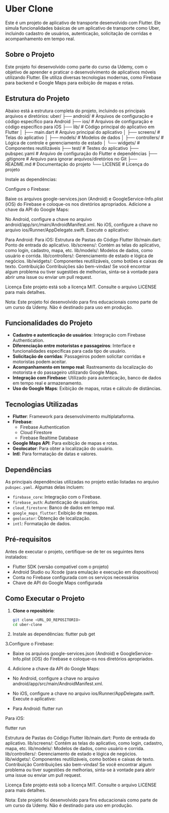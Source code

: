 # Uber Clone

Este é um projeto de aplicativo de transporte desenvolvido com Flutter. Ele simula funcionalidades básicas de um aplicativo de transporte como Uber, incluindo cadastro de usuários, autenticação, solicitação de corridas e acompanhamento em tempo real.

## Sobre o Projeto

Este projeto foi desenvolvido como parte do curso da Udemy, com o objetivo de aprender e praticar o desenvolvimento de aplicativos móveis utilizando Flutter. Ele utiliza diversas tecnologias modernas, como Firebase para backend e Google Maps para exibição de mapas e rotas.

## Estrutura do Projeto

Abaixo está a estrutura completa do projeto, incluindo os principais arquivos e diretórios:
uber/ ├── android/ # Arquivos de configuração e código específico para Android ├── ios/ # Arquivos de configuração e código específico para iOS ├── lib/ # Código principal do aplicativo em Flutter │ ├── main.dart # Arquivo principal do aplicativo │ ├── screens/ # Telas do aplicativo │ ├── models/ # Modelos de dados │ ├── controllers/ # Lógica de controle e gerenciamento de estado │ └── widgets/ # Componentes reutilizáveis ├── test/ # Testes do aplicativo ├── pubspec.yaml # Arquivo de configuração do Flutter e dependências ├── .gitignore # Arquivo para ignorar arquivos/diretórios no Git ├── README.md # Documentação do projeto └── LICENSE # Licença do projeto

Instale as dependências:

Configure o Firebase:

Baixe os arquivos google-services.json (Android) e GoogleService-Info.plist (iOS) do Firebase e coloque-os nos diretórios apropriados.
Adicione a chave da API do Google Maps:

No Android, configure a chave no arquivo android/app/src/main/AndroidManifest.xml.
No iOS, configure a chave no arquivo ios/Runner/AppDelegate.swift.
Execute o aplicativo:

Para Android:
Para iOS:
Estrutura de Pastas do Código Flutter
lib/main.dart: Ponto de entrada do aplicativo.
lib/screens/: Contém as telas do aplicativo, como login, cadastro, mapa, etc.
lib/models/: Modelos de dados, como usuário e corrida.
lib/controllers/: Gerenciamento de estado e lógica de negócios.
lib/widgets/: Componentes reutilizáveis, como botões e caixas de texto.
Contribuição
Contribuições são bem-vindas! Se você encontrar algum problema ou tiver sugestões de melhorias, sinta-se à vontade para abrir uma issue ou enviar um pull request.

Licença
Este projeto está sob a licença MIT. Consulte o arquivo LICENSE para mais detalhes.

Nota: Este projeto foi desenvolvido para fins educacionais como parte de um curso da Udemy. Não é destinado para uso em produção.

## Funcionalidades do Projeto

- **Cadastro e autenticação de usuários**: Integração com Firebase Authentication.
- **Diferenciação entre motoristas e passageiros**: Interface e funcionalidades específicas para cada tipo de usuário.
- **Solicitação de corridas**: Passageiros podem solicitar corridas e motoristas podem aceitar.
- **Acompanhamento em tempo real**: Rastreamento da localização do motorista e do passageiro utilizando Google Maps.
- **Integração com Firebase**: Utilizado para autenticação, banco de dados em tempo real e armazenamento.
- **Uso do Google Maps**: Exibição de mapas, rotas e cálculo de distâncias.

## Tecnologias Utilizadas

- **Flutter**: Framework para desenvolvimento multiplataforma.
- **Firebase**:
  - Firebase Authentication
  - Cloud Firestore
  - Firebase Realtime Database
- **Google Maps API**: Para exibição de mapas e rotas.
- **Geolocator**: Para obter a localização do usuário.
- **Intl**: Para formatação de datas e valores.

## Dependências

As principais dependências utilizadas no projeto estão listadas no arquivo `pubspec.yaml`. Algumas delas incluem:

- `firebase_core`: Integração com o Firebase.
- `firebase_auth`: Autenticação de usuários.
- `cloud_firestore`: Banco de dados em tempo real.
- `google_maps_flutter`: Exibição de mapas.
- `geolocator`: Obtenção de localização.
- `intl`: Formatação de dados.

## Pré-requisitos

Antes de executar o projeto, certifique-se de ter os seguintes itens instalados:

- Flutter SDK (versão compatível com o projeto)
- Android Studio ou Xcode (para emulação e execução em dispositivos)
- Conta no Firebase configurada com os serviços necessários
- Chave de API do Google Maps configurada

## Como Executar o Projeto

1. **Clone o repositório**:
   ```bash
   git clone <URL_DO_REPOSITORIO>
   cd uber-clone

2. Instale as dependências:
flutter pub get

3.Configure o Firebase:

- Baixe os arquivos google-services.json (Android) e GoogleService-Info.plist (iOS) do Firebase e coloque-os nos diretórios apropriados.

4. Adicione a chave da API do Google Maps:

- No Android, configure a chave no arquivo android/app/src/main/AndroidManifest.xml.
- No iOS, configure a chave no arquivo ios/Runner/AppDelegate.swift.
Execute o aplicativo:

- Para Android:
flutter run

Para iOS:

flutter run

Estrutura de Pastas do Código Flutter
lib/main.dart: Ponto de entrada do aplicativo.
lib/screens/: Contém as telas do aplicativo, como login, cadastro, mapa, etc.
lib/models/: Modelos de dados, como usuário e corrida.
lib/controllers/: Gerenciamento de estado e lógica de negócios.
lib/widgets/: Componentes reutilizáveis, como botões e caixas de texto.
Contribuição
Contribuições são bem-vindas! Se você encontrar algum problema ou tiver sugestões de melhorias, sinta-se à vontade para abrir uma issue ou enviar um pull request.

Licença
Este projeto está sob a licença MIT. Consulte o arquivo LICENSE para mais detalhes.

Nota: Este projeto foi desenvolvido para fins educacionais como parte de um curso da Udemy. Não é destinado para uso em produção. 
